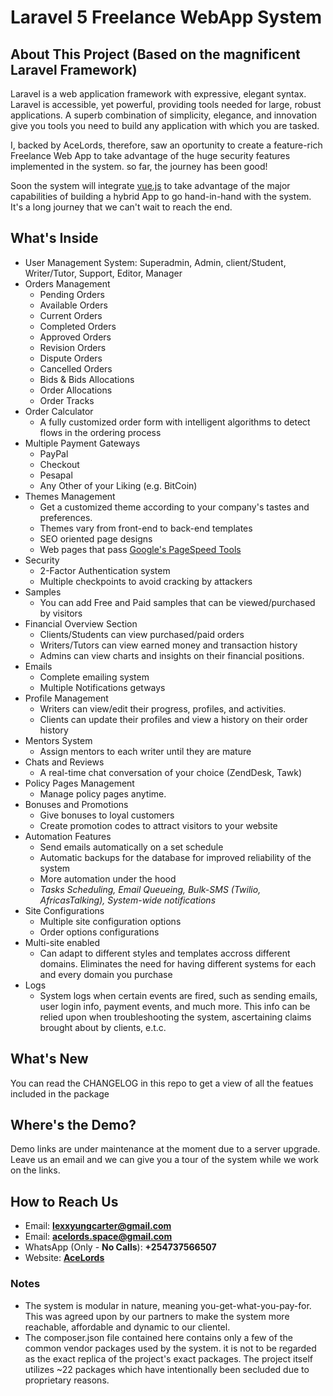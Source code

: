 # Laravel 5 Freelance WebApp System 

## About This Project (Based on the magnificent Laravel Framework)

Laravel is a web application framework with expressive, elegant syntax. Laravel is accessible, yet powerful, providing tools needed for large, robust applications. A superb combination of simplicity, elegance, and innovation give you tools you need to build any application with which you are tasked.

I, backed by AceLords, therefore, saw an oportunity to create a feature-rich Freelance Web App to take advantage of the huge security features implemented in the system. so far, the journey has been good!

Soon the system will integrate [vue.js](https://vuejs.org) to take advantage of the major capabilities of building a hybrid App to go hand-in-hand with the system. It's a long journey that we can't wait to reach the end.

## What's Inside
* User Management System: Superadmin, Admin, client/Student, Writer/Tutor, Support, Editor, Manager
* Orders Management
    - Pending Orders
    - Available Orders
    - Current Orders
    - Completed Orders
    - Approved Orders
    - Revision Orders
    - Dispute Orders
    - Cancelled Orders
    - Bids & Bids Allocations
    - Order Allocations
    - Order Tracks
* Order Calculator
    - A fully customized order form with intelligent algorithms to detect flows in the ordering process
* Multiple Payment Gateways
    - PayPal
    - Checkout
    - Pesapal
    - Any Other of your Liking (e.g. BitCoin)
* Themes Management
    - Get a customized theme according to your company's tastes and preferences.
    - Themes vary from front-end to back-end templates
    - SEO oriented page designs
    - Web pages that pass [Google's PageSpeed Tools](https://developers.google.com/speed/pagespeed/insights/)
* Security
    - 2-Factor Authentication system
    - Multiple checkpoints to avoid cracking by attackers
* Samples
    - You can add Free and Paid samples that can be viewed/purchased by visitors
* Financial Overview Section
    - Clients/Students can view purchased/paid orders
    - Writers/Tutors can view earned money and transaction history
    - Admins can view charts and insights on their financial positions.
* Emails
    - Complete emailing system
    - Multiple Notifications getways 
* Profile Management
    - Writers can view/edit their progress, profiles, and activities.
    - Clients can update their profiles and view a history on their order history
* Mentors System
    - Assign mentors to each writer until they are mature
* Chats and Reviews
    - A real-time chat conversation of your choice (ZendDesk, Tawk)
* Policy Pages Management
    - Manage policy pages anytime.
* Bonuses and Promotions
    - Give bonuses to loyal customers
    - Create promotion codes to attract visitors to your website
* Automation Features
    - Send emails automatically on a set schedule
    - Automatic backups for the database for improved reliability of the system
    - More automation under the hood
    - *Tasks Scheduling, Email Queueing, Bulk-SMS (Twilio, AfricasTalking), System-wide notifications*
* Site Configurations
    - Multiple site configuration options
    - Order options configurations
* Multi-site enabled
    - Can adapt to different styles and templates accross different domains. Eliminates the need for having different systems for each and every domain you purchase
* Logs
    - System logs when certain events are fired, such as sending emails, user login info, payment events, and much more. This info can be relied upon when troubleshooting the system, ascertaining claims brought about by clients, e.t.c.

## What's New 
You can read the CHANGELOG in this repo to get a view of all the featues included in the package

## Where's the Demo?
Demo links are under maintenance at the moment due to a server upgrade. Leave us an email and we can give you a tour of the system while we work on the links.


## How to Reach Us
* Email: **lexxyungcarter@gmail.com** 
* Email: **acelords.space@gmail.com** 
* WhatsApp (Only - **No Calls**): **+254737566507** 
* Website: **[AceLords](https://www.acelords.space)** 

### Notes
*   The system is modular in nature, meaning you-get-what-you-pay-for. This was agreed upon by our partners to make the system more reachable, affordable and dynamic to our clientel.
*   The composer.json file contained here contains only a few of the common vendor packages used by the system. it is not to be regarded as the exact replica of the project's exact packages. The project itself utilizes ~22 packages which have intentionally been secluded due to proprietary reasons.
